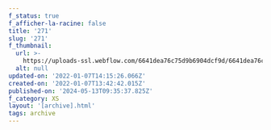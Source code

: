 ```yaml
---
f_status: true
f_afficher-la-racine: false
title: '271'
slug: '271'
f_thumbnail:
  url: >-
    https://uploads-ssl.webflow.com/6641dea76c75d9b6904dcf9d/6641dea76c75d9b6904dd35e_271.jpg
  alt: null
updated-on: '2022-01-07T14:15:26.066Z'
created-on: '2022-01-07T13:42:42.015Z'
published-on: '2024-05-13T09:35:37.825Z'
f_category: XS
layout: '[archive].html'
tags: archive
---
```



